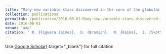 ```yaml
---
title: "Many new variable stars discovered in the core of the globular cluster NGC 6715 (M 54) with EMCCD observations"
collection: publications
permalink: /publication/2016-08-01-Many-new-variable-stars-discovered-in-the-core-of-the-globular-cluster-NGC-6715-M-54-with-EMCCD-observations
date: 2016-08-01
venue: 'aap'
citation: ' R. {Figuera Jaimes},  D. {Bramich},  N. {Kains},  J. {Skottfelt},  U. {J{\o}rgensen},  K. {Horne},  M. {Dominik},  K. {Alsubai},  V. {Bozza},  M. {Burgdorf},  S. {Calchi Novati},  S. {Ciceri},  G. {D&apos;Ago},  D. {Evans},  P. {Galianni},  S. {Gu},  K. {Harps{\o}e},  T. {Haugb{\o}lle},  T. {Hinse},  M. {Hundertmark},  D. {Juncher},  E. {Kerins},  H. {Korhonen},  M. {Kuffmeier},  L. {Mancini},  N. {Peixinho},  A. {Popovas},  M. {Rabus},  S. {Rahvar},  G. {Scarpetta},  R. {Schmidt},  C. {Snodgrass},  J. {Southworth},  D. {Starkey},  R. {Street},  J. {Surdej},  R. {Tronsgaard},  E. {Unda-Sanzana},  C. {von Essen},  X. {Wang},  O. {Wertz}, &quot;Many new variable stars discovered in the core of the globular cluster NGC 6715 (M 54) with EMCCD observations.&quot; aap, 2016.'
---
```

Use [Google Scholar](https://scholar.google.com/scholar?q=Many+new+variable+stars+discovered+in+the+core+of+the+globular+cluster+NGC+6715+(M+54)+with+EMCCD+observations){:target="_blank"} for full citation